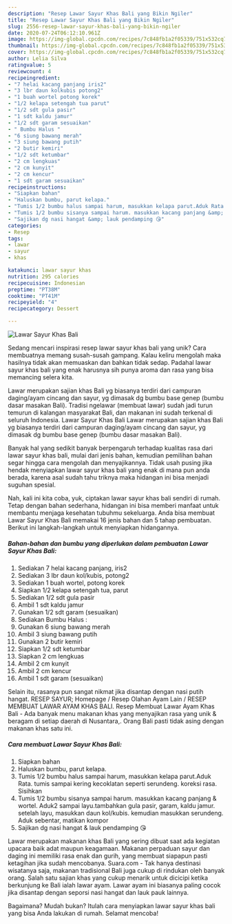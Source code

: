 ```yaml
---
description: "Resep Lawar Sayur Khas Bali yang Bikin Ngiler"
title: "Resep Lawar Sayur Khas Bali yang Bikin Ngiler"
slug: 2556-resep-lawar-sayur-khas-bali-yang-bikin-ngiler
date: 2020-07-24T06:12:10.961Z
image: https://img-global.cpcdn.com/recipes/7c848fb1a2f05339/751x532cq70/lawar-sayur-khas-bali-foto-resep-utama.jpg
thumbnail: https://img-global.cpcdn.com/recipes/7c848fb1a2f05339/751x532cq70/lawar-sayur-khas-bali-foto-resep-utama.jpg
cover: https://img-global.cpcdn.com/recipes/7c848fb1a2f05339/751x532cq70/lawar-sayur-khas-bali-foto-resep-utama.jpg
author: Lelia Silva
ratingvalue: 5
reviewcount: 4
recipeingredient:
- "7 helai kacang panjang iris2"
- "3 lbr daun kolkubis potong2"
- "1 buah wortel potong korek"
- "1/2 kelapa setengah tua parut"
- "1/2 sdt gula pasir"
- "1 sdt kaldu jamur"
- "1/2 sdt garam sesuaikan"
- " Bumbu Halus "
- "6 siung bawang merah"
- "3 siung bawang putih"
- "2 butir kemiri"
- "1/2 sdt ketumbar"
- "2 cm lengkuas"
- "2 cm kunyit"
- "2 cm kencur"
- "1 sdt garam sesuaikan"
recipeinstructions:
- "Siapkan bahan"
- "Haluskan bumbu, parut kelapa."
- "Tumis 1/2 bumbu halus sampai harum, masukkan kelapa parut.Aduk Rata. tumis sampai kering kecoklatan seperti serundeng. koreksi rasa. Sisihkan"
- "Tumis 1/2 bumbu sisanya sampai harum. masukkan kacang panjang &amp; wortel. Aduk2 sampai layu.tambahkan gula pasir, garam, kaldu jamur. setelah layu, masukkan daun kol/kubis. kemudian masukkan serundeng. Aduk sebentar, matikan kompor"
- "Sajikan dg nasi hangat &amp; lauk pendamping 😘"
categories:
- Resep
tags:
- lawar
- sayur
- khas

katakunci: lawar sayur khas 
nutrition: 295 calories
recipecuisine: Indonesian
preptime: "PT38M"
cooktime: "PT41M"
recipeyield: "4"
recipecategory: Dessert

---
```



![Lawar Sayur Khas Bali](https://img-global.cpcdn.com/recipes/7c848fb1a2f05339/751x532cq70/lawar-sayur-khas-bali-foto-resep-utama.jpg)

Sedang mencari inspirasi resep lawar sayur khas bali yang unik? Cara membuatnya memang susah-susah gampang. Kalau keliru mengolah maka hasilnya tidak akan memuaskan dan bahkan tidak sedap. Padahal lawar sayur khas bali yang enak harusnya sih punya aroma dan rasa yang bisa memancing selera kita.

Lawar merupakan sajian khas Bali yg biasanya terdiri dari campuran daging/ayam cincang dan sayur, yg dimasak dg bumbu base genep (bumbu dasar masakan Bali). Tradisi ngelawar (membuat lawar) sudah jadi turun temurun di kalangan masyarakat Bali, dan makanan ini sudah terkenal di seluruh Indonesia. Lawar Sayur Khas Bali Lawar merupakan sajian khas Bali yg biasanya terdiri dari campuran daging/ayam cincang dan sayur, yg dimasak dg bumbu base genep (bumbu dasar masakan Bali).

Banyak hal yang sedikit banyak berpengaruh terhadap kualitas rasa dari lawar sayur khas bali, mulai dari jenis bahan, kemudian pemilihan bahan segar hingga cara mengolah dan menyajikannya. Tidak usah pusing jika hendak menyiapkan lawar sayur khas bali yang enak di mana pun anda berada, karena asal sudah tahu triknya maka hidangan ini bisa menjadi suguhan spesial.


Nah, kali ini kita coba, yuk, ciptakan lawar sayur khas bali sendiri di rumah. Tetap dengan bahan sederhana, hidangan ini bisa memberi manfaat untuk membantu menjaga kesehatan tubuhmu sekeluarga. Anda bisa membuat Lawar Sayur Khas Bali memakai 16 jenis bahan dan 5 tahap pembuatan. Berikut ini langkah-langkah untuk menyiapkan hidangannya.

<!--inarticleads1-->

##### Bahan-bahan dan bumbu yang diperlukan dalam pembuatan Lawar Sayur Khas Bali:

1. Sediakan 7 helai kacang panjang, iris2
1. Sediakan 3 lbr daun kol/kubis, potong2
1. Sediakan 1 buah wortel, potong korek
1. Siapkan 1/2 kelapa setengah tua, parut
1. Sediakan 1/2 sdt gula pasir
1. Ambil 1 sdt kaldu jamur
1. Gunakan 1/2 sdt garam (sesuaikan)
1. Sediakan  Bumbu Halus :
1. Gunakan 6 siung bawang merah
1. Ambil 3 siung bawang putih
1. Gunakan 2 butir kemiri
1. Siapkan 1/2 sdt ketumbar
1. Siapkan 2 cm lengkuas
1. Ambil 2 cm kunyit
1. Ambil 2 cm kencur
1. Ambil 1 sdt garam (sesuaikan)


Selain itu, rasanya pun sangat nikmat jika disantap dengan nasi putih hangat. RESEP SAYUR; Homepage / Resep Olahan Ayam Lain / RESEP MEMBUAT LAWAR AYAM KHAS BALI. Resep Membuat Lawar Ayam Khas Bali - Ada banyak menu makanan khas yang menyajikan rasa yang unik &amp; beragam di setiap daerah di Nusantara,. Orang Bali pasti tidak asing dengan makanan khas satu ini. 

<!--inarticleads2-->

##### Cara membuat Lawar Sayur Khas Bali:

1. Siapkan bahan
1. Haluskan bumbu, parut kelapa.
1. Tumis 1/2 bumbu halus sampai harum, masukkan kelapa parut.Aduk Rata. tumis sampai kering kecoklatan seperti serundeng. koreksi rasa. Sisihkan
1. Tumis 1/2 bumbu sisanya sampai harum. masukkan kacang panjang &amp; wortel. Aduk2 sampai layu.tambahkan gula pasir, garam, kaldu jamur. setelah layu, masukkan daun kol/kubis. kemudian masukkan serundeng. Aduk sebentar, matikan kompor
1. Sajikan dg nasi hangat &amp; lauk pendamping 😘


Lawar merupakan makanan khas Bali yang sering dibuat saat ada kegiatan upacara baik adat maupun keagamaan. Makanan perpaduan sayur dan daging ini memiliki rasa enak dan gurih, yang membuat siapapun pasti ketagihan jika sudah mencobanya. Suara.com - Tak hanya destinasi wisatanya saja, makanan tradisional Bali juga cukup di rindukan oleh banyak orang. Salah satu sajian khas yang cukup menarik untuk dicicipi ketika berkunjung ke Bali ialah lawar ayam. Lawar ayam ini biasanya paling cocok jika disantap dengan seporsi nasi hangat dan lauk pauk lainnya. 

Bagaimana? Mudah bukan? Itulah cara menyiapkan lawar sayur khas bali yang bisa Anda lakukan di rumah. Selamat mencoba!
